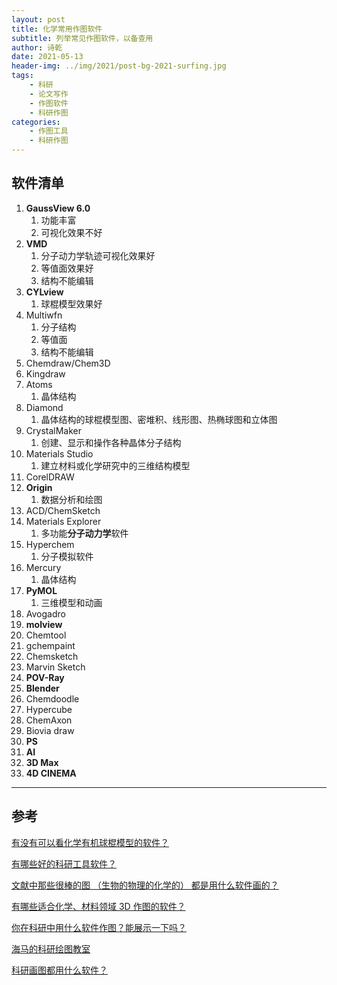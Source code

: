 ```yaml
---
layout: post
title: 化学常用作图软件
subtitle: 列举常见作图软件，以备查用
author: 诗乾
date: 2021-05-13
header-img: ../img/2021/post-bg-2021-surfing.jpg
tags:
    - 科研
    - 论文写作
    - 作图软件
    - 科研作图
categories:
    - 作图工具
    - 科研作图
---
```


## 软件清单

1. **GaussView 6.0**
   1. 功能丰富
   2. 可视化效果不好
2. **VMD**
   1. 分子动力学轨迹可视化效果好
   2. 等值面效果好
   3. 结构不能编辑
3. **CYLview**
   1. 球棍模型效果好
4. Multiwfn
   1. 分子结构
   2. 等值面
   3. 结构不能编辑
5. Chemdraw/Chem3D
6. Kingdraw
7. Atoms
   1. 晶体结构
8. Diamond
   1. 晶体结构的球棍模型图、密堆积、线形图、热椭球图和立体图
9. CrystalMaker
   1. 创建、显示和操作各种晶体分子结构
10. Materials Studio
    1. 建立材料或化学研究中的三维结构模型
11. CorelDRAW
12. **Origin**
    1. 数据分析和绘图
13. ACD/ChemSketch
14. Materials Explorer
    1. 多功能**分子动力学**软件
15. Hyperchem
    1. 分子模拟软件
16. Mercury
    1. 晶体结构
17. **PyMOL**
    1. 三维模型和动画
18. Avogadro
19. **molview**
20.  Chemtool 
21. gchempaint
22. Chemsketch
23. Marvin Sketch
24. **POV-Ray**
25. **Blender**
26. Chemdoodle
27. Hypercube
28. ChemAxon
29. Biovia draw
30. **PS**
31. **AI**
32. **3D Max**
33. **4D CINEMA**

---

## 参考

[有没有可以看化学有机球棍模型的软件？](https://www.zhihu.com/question/440750627)

[有哪些好的科研工具软件？](https://www.zhihu.com/question/27349043/answer/1880210742)

[文献中那些很棒的图 （生物的物理的化学的） 都是用什么软件画的？](https://www.zhihu.com/question/23701213)

[有哪些适合化学、材料领域 3D 作图的软件？](https://www.zhihu.com/question/63621346)

[你在科研中用什么软件作图？能展示一下吗？](https://www.zhihu.com/question/268877581)

[海马的科研绘图教室](https://zhuanlan.zhihu.com/c_1175368172851716096)

[科研画图都用什么软件？](https://www.zhihu.com/question/29557377)

